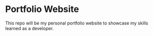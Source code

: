 # Portfolio Website
This repo will be my personal portfolio website to showcase my skills learned as a developer.
